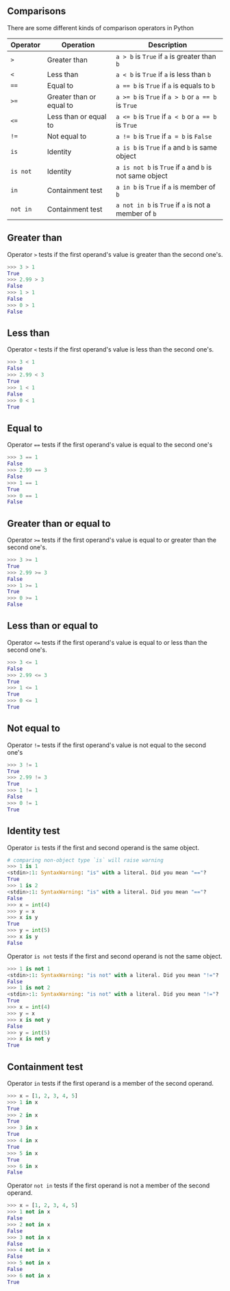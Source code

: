 ## Comparisons

There are some different kinds of comparison operators in Python

| Operator | Operation                | Description                                              |
| -------- | ------------------------ | -------------------------------------------------------- |
| `>`      | Greater than             | `a > b` is `True` if `a` is greater than `b`             |
| `<`      | Less than                | `a < b` is `True` if `a` is less than `b`                |
| `==`     | Equal to                 | `a == b` is `True` if `a` is equals to `b`               |
| `>=`     | Greater than or equal to | `a >= b` is `True` if `a > b` or `a == b` is `True`      |
| `<=`     | Less than or equal to    | `a <= b` is `True` if `a < b` or `a == b` is `True`      |
| `!=`     | Not equal to             | `a != b` is `True` if `a = b` is `False`                 |
| `is`     | Identity                 | `a is b` is `True` if `a` and `b` is same object         |
| `is not` | Identity                 | `a is not b` is `True` if `a` and `b` is not same object |
| `in`     | Containment test         | `a in b` is `True` if `a` is member of `b`               |
| `not in` | Containment test         | `a not in b` is `True` if `a` is not a member of `b`     |

## Greater than

Operator `>` tests if the first operand's value is greater than the second one's.

```python
>>> 3 > 1
True
>>> 2.99 > 3
False
>>> 1 > 1
False
>>> 0 > 1
False
```

## Less than

Operator `<` tests if the first operand's value is less than the second one's.

```python
>>> 3 < 1
False
>>> 2.99 < 3
True
>>> 1 < 1
False
>>> 0 < 1
True
```

## Equal to

Operator `==` tests if the first operand's value is equal to the second one's

```python
>>> 3 == 1
False
>>> 2.99 == 3
False
>>> 1 == 1
True
>>> 0 == 1
False
```

## Greater than or equal to

Operator `>=` tests if the first operand's value is equal to or greater than the second one's.

```python
>>> 3 >= 1
True
>>> 2.99 >= 3
False
>>> 1 >= 1
True
>>> 0 >= 1
False
```

## Less than or equal to

Operator `<=` tests if the first operand's value is equal to or less than the second one's.

```python
>>> 3 <= 1
False
>>> 2.99 <= 3
True
>>> 1 <= 1
True
>>> 0 <= 1
True
```

## Not equal to

Operator `!=` tests if the first operand's value is not equal to the second one's

```python
>>> 3 != 1
True
>>> 2.99 != 3
True
>>> 1 != 1
False
>>> 0 != 1
True
```

## Identity test

Operator `is` tests if the first and second operand is the same object.

```python
# comparing non-object type `is` will raise warning
>>> 1 is 1
<stdin>:1: SyntaxWarning: "is" with a literal. Did you mean "=="?
True
>>> 1 is 2
<stdin>:1: SyntaxWarning: "is" with a literal. Did you mean "=="?
False
>>> x = int(4)
>>> y = x
>>> x is y
True
>>> y = int(5)
>>> x is y
False
```

Operator `is not` tests if the first and second operand is not the same object.

```python
>>> 1 is not 1
<stdin>:1: SyntaxWarning: "is not" with a literal. Did you mean "!="?
False
>>> 1 is not 2
<stdin>:1: SyntaxWarning: "is not" with a literal. Did you mean "!="?
True
>>> x = int(4)
>>> y = x
>>> x is not y
False
>>> y = int(5)
>>> x is not y
True
```

## Containment test

Operator `in` tests if the first operand is a member of the second operand.

```python
>>> x = [1, 2, 3, 4, 5]
>>> 1 in x
True
>>> 2 in x
True
>>> 3 in x
True
>>> 4 in x
True
>>> 5 in x
True
>>> 6 in x
False
```

Operator `not in` tests if the first operand is not a member of the second operand.

```python
>>> x = [1, 2, 3, 4, 5]
>>> 1 not in x
False
>>> 2 not in x
False
>>> 3 not in x
False
>>> 4 not in x
False
>>> 5 not in x
False
>>> 6 not in x
True
```

[python3-docs]: https://docs.python.org/3/library/operator.html